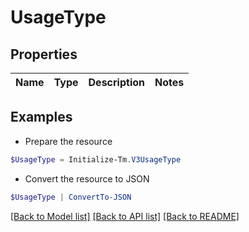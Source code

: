 # UsageType
## Properties

Name | Type | Description | Notes
------------ | ------------- | ------------- | -------------

## Examples

- Prepare the resource
```powershell
$UsageType = Initialize-Tm.V3UsageType 
```

- Convert the resource to JSON
```powershell
$UsageType | ConvertTo-JSON
```

[[Back to Model list]](../README.md#documentation-for-models) [[Back to API list]](../README.md#documentation-for-api-endpoints) [[Back to README]](../README.md)

